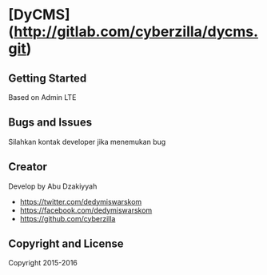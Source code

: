 # [DyCMS] (http://gitlab.com/cyberzilla/dycms.git)

## Getting Started

Based on Admin LTE

## Bugs and Issues

Silahkan kontak developer jika menemukan bug

## Creator

Develop by Abu Dzakiyyah

* https://twitter.com/dedymiswarskom
* https://facebook.com/dedymiswarskom
* https://github.com/cyberzilla

## Copyright and License

Copyright 2015-2016 